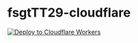 # fsgtTT29-cloudflare

[![Deploy to Cloudflare Workers](https://deploy.workers.cloudflare.com/button)](https://deploy.workers.cloudflare.com/?url=https://github.com/b3b00/fsgtTT29-cloudflare)
